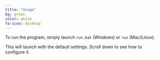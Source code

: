 ```yaml
---
title: "Usage"
bg: green
color: white
fa-icon: desktop
---
```


To run the program, simply launch `run.bat` (Windows) or `run` (Mac/Linux).

This will launch with the default settings. Scroll down to see how to configure it.
